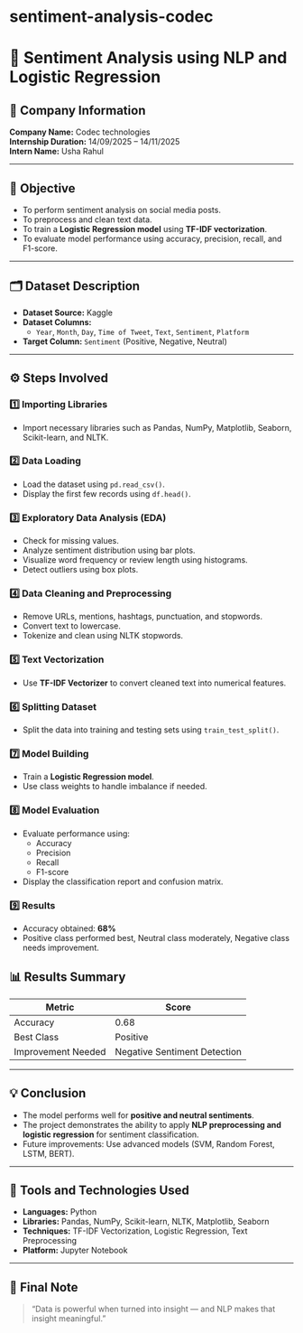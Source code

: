 # sentiment-analysis-codec
# 🧠 Sentiment Analysis using NLP and Logistic Regression


## 🏢 Company Information
**Company Name:** Codec technologies  
**Internship Duration:** 14/09/2025 – 14/11/2025  
**Intern Name:** Usha Rahul  

---

## 🎯 Objective
- To perform sentiment analysis on social media posts.
- To preprocess and clean text data.
- To train a **Logistic Regression model** using **TF-IDF vectorization**.
- To evaluate model performance using accuracy, precision, recall, and F1-score.

---

## 🗂️ Dataset Description
- **Dataset Source:** Kaggle  
- **Dataset Columns:**  
  - `Year`, `Month`, `Day`, `Time of Tweet`, `Text`, `Sentiment`, `Platform`
- **Target Column:** `Sentiment` (Positive, Negative, Neutral)

---

## ⚙️ Steps Involved

### 1️⃣ Importing Libraries
- Import necessary libraries such as Pandas, NumPy, Matplotlib, Seaborn, Scikit-learn, and NLTK.

### 2️⃣ Data Loading
- Load the dataset using `pd.read_csv()`.
- Display the first few records using `df.head()`.

### 3️⃣ Exploratory Data Analysis (EDA)
- Check for missing values.
- Analyze sentiment distribution using bar plots.
- Visualize word frequency or review length using histograms.
- Detect outliers using box plots.

### 4️⃣ Data Cleaning and Preprocessing
- Remove URLs, mentions, hashtags, punctuation, and stopwords.
- Convert text to lowercase.
- Tokenize and clean using NLTK stopwords.

### 5️⃣ Text Vectorization
- Use **TF-IDF Vectorizer** to convert cleaned text into numerical features.

### 6️⃣ Splitting Dataset
- Split the data into training and testing sets using `train_test_split()`.

### 7️⃣ Model Building
- Train a **Logistic Regression model**.
- Use class weights to handle imbalance if needed.

### 8️⃣ Model Evaluation
- Evaluate performance using:
  - Accuracy
  - Precision
  - Recall
  - F1-score
- Display the classification report and confusion matrix.

### 9️⃣ Results
- Accuracy obtained: **68%**
- Positive class performed best, Neutral class moderately, Negative class needs improvement.

## 📊 Results Summary
| Metric | Score |
|--------|--------|
| Accuracy | 0.68 |
| Best Class | Positive |
| Improvement Needed | Negative Sentiment Detection |

---

## 💡 Conclusion
- The model performs well for **positive and neutral sentiments**.
- The project demonstrates the ability to apply **NLP preprocessing and logistic regression** for sentiment classification.
- Future improvements: Use advanced models (SVM, Random Forest, LSTM, BERT).

---

## 🧰 Tools and Technologies Used
- **Languages:** Python  
- **Libraries:** Pandas, NumPy, Scikit-learn, NLTK, Matplotlib, Seaborn  
- **Techniques:** TF-IDF Vectorization, Logistic Regression, Text Preprocessing  
- **Platform:** Jupyter Notebook  

---



## 🏁 Final Note
> “Data is powerful when turned into insight — and NLP makes that insight meaningful.”
